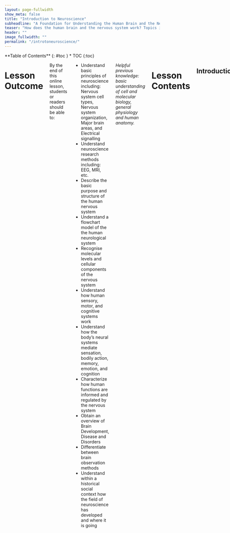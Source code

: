 ```yaml
---
layout: page-fullwidth
show_meta: false
title: "Introduction to Neuroscience"
subheadline: "A Foundation for Understanding the Human Brain and the Nervous System"
teaser: "How does the human brain and the nervous system work? Topics in this lesson include cellular components of the nervous system, neuroanatomy and brain organisation, functional systems of the brain, and an introduction to leading research and advancing frontiers in neuroscience."
header: ""
image_fullwidth: ""
permalink: "/introtoneuroscience/"
---
```

<div class="row">
<div class="medium-4 medium-push-8 columns" markdown="1">
<div class="panel radius" markdown="1">
**Table of Contents**
{: #toc }
*  TOC
{:toc}
</div>
</div><!-- /.medium-4.columns -->


<div class="medium-8 medium-pull-4 columns" markdown="1">


#  Lesson Outcome

By the end of this online lesson, students or readers should be able to:

* Understand basic principles of neuroscience including: Nervous system cell types, Nervous system organization, Major brain areas, and Electrical signalling
* Understand neuroscience research methods including: EEG, MRI, etc.
* Describe the basic purpose and structure of the human nervous system
* Understand a flowchart model of the the human neurological system
* Recognise molecular levels and cellular components of the nervous system
* Understand how human sensory, motor, and cognitive systems work
* Understand how the body’s neural systems mediate sensation, bodily action, memory, emotion, and cognition
* Characterize how human functions are informed and regulated by the nervous system
* Obtain an overview of Brain Development, Disease and Disorders
* Differentiate between brain observation methods
* Understand within a historical social context how the field of neuroscience has developed and where it is going

_Helpful previous knowledge: basic understanding of cell and molecular biology, general physiology and human anatomy._

#  Lesson Contents

##  Introduction
---
Welcome to Fundamentals of Neuroscience at NeuroTechEDU! This lesson provides a foundational introduction to the essential principles of [neuroscience](https://en.wikipedia.org/wiki/Neuroscience). Here you will obtain a basic understanding of the human brain and physiological workings of the nervous system.
What is the significance in establishing a foundational understanding of the human brain? We already know that advancements in the fields of technology, [neuroscience](https://en.wikipedia.org/wiki/Neuroscience), and brain research will transform the 21st century the way that quantum physics and genetic code breaking transformed the 20th century. It is through the study of [neuroscience](https://en.wikipedia.org/wiki/Neuroscience) that we will push the boundaries of how we function and thrive as humans. Advancement in the field of neuroscience will provide a deeper understanding of human thought and being, inform the modification of our human abilities and health, and lay transformative foundations for the engineering and design of our future.
We will begin the lesson with an introduction to the field of neuroscience and an overview of the human nervous system. We lead with a close examination of the nervous system beginning at a cellular level, expanding out to general brain anatomy and organisation including sections of the brain and connections. Following our study of brain organisation, we will explore functional systems and mechanics of the brain, including examples of disease and disorder. Finally, we will consider how the field of neuroscience has developed and where it is going, including a look at [neuroimaging methods](https://en.wikipedia.org/wiki/Neurotechnology#Imaging), [technological advancements](https://en.wikipedia.org/wiki/Neurotechnology), and multidisciplinary approaches to brain research and development.
This foundational information can be expanded on by more advanced [neuroscience](https://en.wikipedia.org/wiki/Neuroscience) and neurotechnology lessons found within NeuroTechEDU as well as from specific citations within the lesson.

---
##  What is Neuroscience?
---
[Neuroscience](https://en.wikipedia.org/wiki/Neuroscience) is a tremendously broad and multidisciplinary science devoted to the understanding of the brain and the nervous system, as well as the advancement of a centuries-old scientific quest to understand how the world around us works. Deciphering the codes of brain’s command system and its diverse functions is a complex challenge that inspires leading neuroscientists around the world.  
The brain is one of the most complex systems in the universe; understanding how it functions is among the most complex challenges within science today. We still have not uncovered the full extent of what the brain can do. This single organ controls every aspect of the human body, ranging from immunity and breathing, to emotions, memory, dreaming, and innovation. It is the brain’s ability to perform all these functions that makes us human. Brain researchers are motivated to understand how cellular circuits enable us to read and speak, how we bond with other humans, how we learn and retain information, how we experience pain, and how we stay motivated in school. Neuroscientists discover possible causes of devastating disorders of the brain and body, as well as ways to prevent or cure them.
Neuroscientists continue to investigate the nervous system at multiple levels, from the molecular synapses to networks of neurons, cognition, and behaviour. Over the years, the neuroscience field has made enormous progress, continually striving for a deeper understanding of how the brain’s 100 billion nerve cells are born, grow, and connect into functional circuits for life. Methods of inquiry and research are drawn from a number of disciplines, including molecular and cellular biology, physiology, biomedical, behavioural sciences and cognitive psychology, electrical engineering, computer science and artificial intelligence.

![](https://octodex.github.com/images/dojocat.jpg)
*Brain and Nervous System GIF*

<!-- Section kept in comments in case image link is fixed -->
<!-- <iframe src="//giphy.com/embed/SJZ1bwsSJJ0Xe" width="363.4892541087232" height="480" frameBorder="0" class="giphy-embed" allowFullScreen></iframe> -->

---
##  Nervous System Overview
---
The human nervous system is the control center for the body. The structures of the human nervous system include the brain, spinal cord, and nerves reaching to the remote sections of the body. If you think of the brain as a central supercomputer that controls the body, then the nervous system is a network of connections that far surpasses any network system we can imagine, designed to relay messages back and forth from the brain to different parts of the body. Messages are relayed via the spinal cord, which runs from the brain down through the back and contains threadlike nerves that branch out to every organ and body part. The nervous system interprets the things the body senses, sending signals of information to the muscles and glands, telling them what to do. When a message comes into the brain from anywhere in the body, the brain tells the body how to react. It facilitates moods and thoughts. The nervous system also runs functional systems that do not require conscious thought, like the respiratory, cardiovascular and digestive systems.
Functional systems of the human body depend on the extensive network of cells contained in our nervous system. The extensive cell network of the nervous system is comprised of specialized cells called neurons and glial cells. Neurons are the basic functional units of the nervous system, and glia act in support for the most part. Neurons generate electrical signals, which allow them to quickly transmit information over long distances. The unique structures of individual neurons supports their specific function, including how they are organized into circuits to process and generate specific information and response patterns.
Following is an infographic showing a common way to divide the nervous system:

![](https://octodex.github.com/images/dojocat.jpg)
*Nervous System Flow Chart*
<!-- Possibly use this: https://commons.wikimedia.org/wiki/File:Components_of_the_Nervous_System.png -->>

| *The nervous system is separated in two classes: the peripheral and central nervous systems.* |
| **Peripheral Nervous System (PNS)** | **Central Nervous System (CNS)** |
| ------ | ----------- |
| The PNS transmits information to and from the central nervous system.  | The CNS consists of the brain and the spinal cord. The brain interprets and stores information and sends orders to muscles, glands, and organs. Pathway connecting the brain and the peripheral nervous system. |
| The PNS consists of the nerves and ganglia outside of the brain and spinal cord. The main function of the PNS is to connect the CNS to the limbs and organs, essentially serving as a relay between the brain and spinal cord and the rest of the body.|
 |     || |
| Unlike the CNS, the PNS is not protected by the vertebral column and skull, or by the blood–brain barrier, which leaves it exposed to toxins and mechanical injuries.   | |    |
| The peripheral nervous system is divided into the somatic nervous system and the autonomic nervous system. The autonomic nervous system is an involuntary control of smooth muscle and glands.  |  | Cranial nerve ganglia originate in the CNS. |
| However, the remaining ten cranial nerve axons extend beyond the brain and are therefore considered part of the PNS.   | | The connection between CNS and organs allows the system to be in two different functional states: sympathetic and parasympathetic. |


| *The Peripheral Nervous System is divided into two sub-systems: the Somatic Nervous System and the Autonomic Nervous System.* |
| **Somatic Nervous System** | **Autonomic Nervous System** |
| ------ | ----------- |
| The Somatic Nervous System – primary function is to regulate the actions of the skeletal muscles. Often thought of as mediating voluntary activity.  | The Autonomic Nervous System regulates primarily involuntary activity such as heart rate, breathing, blood pressure, and digestion.  Although these activities are considered involuntary, they can be altered either through specific events or through changing our perceptions about a specific experience. |
|  Carries sensory information and controls movement of the skeletal muscles. |  Automatically regulates glands, internal organs, and blood vessels, pupil dilation, digestion, and blood pressure.  |


| *The Autonomic Nervous System is divided into two complementary systems. These two subsystems are at work constantly shifting your body to more prepared states and more relaxed states. The constant shifting of control between these two systems keeps your body ready for your current situation.* |
| **Sympathetic Nervous System** | **Parasympathetic Nervous Systems** |
| ------ | ----------- |
|  The Sympathetic Nervous System (SNS) prepares the body to react and expend energy in times of stress. Every time a potentially threatening experience occurs, your body reacts. The SNS controls what has been called the “Fight or Flight” phenomenon. Your Sympathetic Nervous System kicks in to prepare your body in this type of situation, quickening your heart rate and breathing to increase your oxygen, reducing digestion, dilating your pupils for better vision, and preparing the muscles of your body to either defend or escape.
   |  Maintains body functions under ordinary conditions; saves energy. In order to return everything to normal, the Parasympathetic Nervous System kicks in. This system is slow acting, unlike its counterpart, and may take several minutes or even longer to get your body back to where it was before a fright. |


|  * The Somatic Nervous System carries sensory information and controls movement of the skeletal muscles. It is divided into two sub-systems (Afferent and Efferent).* |
|  **Sensory System (Afferent)** | **Motor System (Efferent)** |
| ------ | ----------- |
| Carries messages from the senses to the CNS   | Carries messages from the CNS to the muscles and glands.  |

![](https://octodex.github.com/images/dojocat.jpg)
*Nervous System Anatomical Diagram*

![](https://octodex.github.com/images/dojocat.jpg)
*Brain and Spine*

<!-- Section kept in comments in case image link is fixed -->
<!-- <iframe src="//giphy.com/embed/x6yhBtxb0XE3u" width="454.54545454545456" height="480" frameBorder="0" class="giphy-embed" allowFullScreen></iframe><p><a href="https://giphy.com/gifs/brain-x6yhBtxb0XE3u">via GIPHY</a></p> -->

![](https://octodex.github.com/images/dojocat.jpg)
*Sections of the Brain*

<!-- Section kept in comments in case image link is fixed -->
<!-- <iframe src="//giphy.com/embed/LBwX33WHZ4SR2" width="480" height="475.688622754491" frameBorder="0" class="giphy-embed" allowFullScreen></iframe><p><a href="https://giphy.com/gifs/brain-LBwX33WHZ4SR2">via GIPHY</a></p> -->

---
##  Cellular Components of the Nervous System
---
###  Neurons and Synapses
Recently it has become possible to understand, in much detail, the complex processes that occur within a single neuron.  This section introduces the study of individual specialised nerve cells, or neurons, and their synapse action within the nervous system. We introduce the cellular structure of neurons, the propagation of nerve impulses, and the transfer of information between nerve cells.

---
#### Neurons
At the cellular level, driving the basic functioning of the nervous system, we have neurons, or brain cells.  Neurons are cells specialized for communication.  Neurons are able to communicate with neurons and other cell types through specialized junctions called synapses, at which electrical or electrochemical signals can be transmitted from one cell to another. Current estimates suggest the brain has approximately 86 billion specialised neurons, assigned to unique functions; the presence of these specialised cells defines the nervous system. One example of specialised brain cell functions is where sensory neurons take information from the eyes, ears, nose, tongue, and skin to the brain, or when motor neurons carry information away from the brain to the rest of the body. All neurons relay information to each other through a complex electrochemical process, making connections that affect the way we think, learn, move, and behave.

---
#### Anatomy of Neurons in a Synapse
[Neurons](https://en.wikipedia.org/wiki/Neurons) are anatomically structured for receiving, processing, and transmitting information to other cells in the body through rapid electrical impulses. These impulses change from neuron to neuron. The major structural components of [neurons](https://en.wikipedia.org/wiki/Neurons) involved in these processes include [cell bodies (soma)](https://en.wikipedia.org/wiki/Soma_(biology)), [axons](https://en.wikipedia.org/wiki/Axon), and [dendrites](https://en.wikipedia.org/wiki/Dendrite). At a high level, [neural information transmission](https://en.wikipedia.org/wiki/Biological_neural_network) might flow like this: [neurotransmitters](https://en.wikipedia.org/wiki/Neurotransmitter) leave an [axon](https://en.wikipedia.org/wiki/Axon) to be received by a [dendrite's](https://en.wikipedia.org/wiki/Dendrite) receptor sites, passing through a [synapse](https://en.wikipedia.org/wiki/Synapse) to get there. So we see that a [neuron synapse](https://en.wikipedia.org/wiki/Synapse) takes place over a miniscule membrane-to-membrane junction point between two neurons, between the axons and the dendrites, and impulses are diffused by neurotransmitters when they pass over this junction. Most neurons send signals via their axons, although some types are capable of [dendrite-to-dendrite communication](https://en.wikipedia.org/wiki/Nervous_system#Neurons_and_synapses).

This junction point contains molecular structures, or machines, that control energy by allowing electrical or chemical signals to be rapidly transmitted. In a typical chemical synapse between two neurons, the nerve impulse arrives from a presynaptic neuron and travels with its neurotransmitters to be bound to a postsynaptic neuron. Specialised structures distinguish presynaptic neurons from postsynaptic neurons, including mitochondria and microtubules, assisting the transportation of neurotransmitters.  

A nerve impulse can also be transmitted from a sensory receptor cell to a neuron, from a neuron to a set of muscles or an endocrine gland.

![](https://octodex.github.com/images/dojocat.jpg)
*Structure of a Typical Chemical Synapse*

![](https://octodex.github.com/images/dojocat.jpg)
*Impulse: Basic Neural Processes*

<!-- Section kept in comments in case image link is fixed -->
<!-- <iframe src="//giphy.com/embed/AH12EeIwMvcjK" width="480" height="231.77814029363785" frameBorder="0" class="giphy-embed" allowFullScreen></iframe><p><a href="https://giphy.com/gifs/impulse-AH12EeIwMvcjK">via GIPHY</a></p> -->

![](https://octodex.github.com/images/dojocat.jpg)
*Line Drawing of Brain and Brain Signals*

<!-- Section kept in comments in case image link is fixed -->
<!-- [id]: https://octodex.github.com/images/dojocat.jpg  "Line drawing of brain and brain signals" EMBED <iframe src="//giphy.com/embed/TYZiyRMeVlBjG" width="480" height="458.66666666666663" frameBorder="0" class="giphy-embed" allowFullScreen></iframe><p><a href="https://giphy.com/gifs/brain-TYZiyRMeVlBjG">via GIPHY</a></p> -->

<div style="width:100%;height:0;padding-bottom:56%;position:relative;"><iframe src="https://giphy.com/embed/4MxMvzhTEuqty" width="100%" height="100%" style="position:absolute" frameBorder="0" class="giphy-embed" allowFullScreen></iframe></div>
*Neuron Firing [https://giphy.com/gifs/interactions-neuron-4MxMvzhTEuqty](via GIPHY)*

![](https://octodex.github.com/images/dojocat.jpg)
*Neuron Synapse Infographic*

<!-- Section kept in comments in case image link is fixed -->
<!-- <iframe src="//giphy.com/embed/lbDWSy70KJVRe" width="480" height="240" frameBorder="0" class="giphy-embed" allowFullScreen></iframe><p><a href="https://giphy.com/gifs/lbDWSy70KJVRe">via GIPHY</a></p> -->

---
###  Neurochemistry
The chemical reactions within our brains makes electricity! This section explores the electrochemical properties of neurons inside a synapse, as well as related systems affected by neural chemicals. Here are some basic conventions for understanding electrochemistry of the central nervous system:

---
####  Neurotransmitters
Neurotransmitters are the biochemical messengers, or couriers, of information between cells, released from neurons at the presynaptic nerve terminal to cross through synapses where they may be accepted by a receptor site on the other side. A single neuron will produce several different neurotransmitters. A cascade of specific chemical reactions occurs after a synapse; these specific chemical reactions depend on the presence, absence, or combination of specific receptor types. These reactions affect the neuron with either excitation potential (depolarization) or inhibition potential (hyperpolarization). Excitation makes it more likely that an action potential will fire; inhibition makes it less likely that an action potential will fire. Neurotransmitters and their receptors influence behaviour, learning, emotions, and sleep.

Following is a condensed list of [neurotransmitters](https://en.wikipedia.org/wiki/Neurotransmitter) involved in the many functions of our bodies:

|  **Neurotransmitter** | **Role** |
| ------ | ----------- |
| Acetylcholine | Acetylcholine is a very widely distributed excitatory neurotransmitter that triggers voluntary muscle contraction and stimulates the excretion of certain hormones. It is involved in wakefulness, attentiveness, learning, memory, sleep, anger, aggression, sexuality, and thirst. |
| Dopamine  | Dopamine correlates with movement, attention, and learning. Dopamine is  involved in controlling movement and posture. It also modulates mood and plays a central role in positive reinforcement and dependency. |
| Norepinephrine | Norepinephrine is associated with alertness. neurotransmitter that is important for attentiveness, emotions, sleeping, dreaming, and learning. Norepinephrine is also associated with the "fight or flight" response. |
| Serotonin  | Serotonin plays a role in mood, sleep, appetite, and impulsive and aggressive behaviour. |
| GABA (Gamma-Amino Butyric Acid) | GABA is the major inhibitory neurotransmitter in the CNS, contributing to motor control, anxiety regulation, vision, and many other cortical functions. |
| Endorphins | Involved in pain relief and feelings of pleasure and contentedness. |

---
####  Neuroreceptors
[Neuroreceptors](https://en.wikipedia.org/wiki/Neurotransmitter_receptor) are structures on the surface or inside of cells that recognize and bind to specific neurotransmitters, hormones, or [psychotropic drugs](https://en.wikipedia.org/wiki/Psychoactive_drug). The bind created by [neuroreceptors](https://en.wikipedia.org/wiki/Neurotransmitter_receptor) acts with either excitatory or inhibitory [action potential](https://en.wikipedia.org/wiki/Action_potential). Once bound, the receptor often changes shape, causing a chemical cascade of cellular action. These cellular actions can alter which genes are turned on or off and can make the cell more or less likely to release its own [neurotransmitters](https://en.wikipedia.org/wiki/Neurotransmitter). Each type of neurotransmitter might have multiple receptors, each with a different role to play. A distinct role of each [neurotransmitter](https://en.wikipedia.org/wiki/Neurotransmitter) is determined by exactly which neurotransmitter is present and where it is connecting.

(note: neuroreceptors are also known as [neurotransmitter](https://en.wikipedia.org/wiki/Neurotransmitter_receptor) receptors, neuron receptor sites, receptor sites, or receptors.)

---
###  Neural Circuits and Neural Networks
A nervous system emerges from the assemblage of neurons that are connected to each other.  Because a cell that receives a synaptic signal from a neuron may be excited, inhibited, or otherwise modulated, the connections between neurons can form [neural circuits and networks](https://en.wikipedia.org/wiki/Biological_neural_network) that generate an organism's perception of the world and determine its behavior. In the human nervous system, hundreds of different types of neurons exist, with a wide variety of functions (sensory, motor skills, gland function, etc).

---
##  Neuroanatomy and Brain Organisation
---
###  Introduction to Neuroanatomy and Brain Organisation
Recently it has become possible to understand, in much detail, the complex processes that occur within different areas and sections of our brain. This section introduces the anatomical makeup of our brain and its connected systems.  In the following section we will learn how the brain is organised, and the functional purposes of different brain regions. We look at the surface anatomy of the human brain, its internal structure, and the overall organization of sensory and motor systems in the brainstem and spinal cord. Though a complete lesson of neuroanatomy is worthy of a thick textbook full of elaborate illustrations, common terminology used in neuroscientific research is highlighted below.

![](https://octodex.github.com/images/dojocat.jpg)
*Anatomy and Functional Areas of the Brain. Image Credit: Nucleus Medical Art, Inc.*

---
###  Introduction to Brain Individuality
It is important to note that no two human brains are exactly alike. Just as we recognise that individual fingerprints are specifically and uniquely formed, we must also recognise that brains are the same way; this adds to the continued complexity of studying the human brain. As an example in uniqueness, no two cortices of the brain are folded or pleated exactly the same way to the same measurements. With continued scientific research and better understanding, scientists who study the brain are moving away from a historical “one size fits all” brain model. Someday this new approach to brain research, along with other leading concepts such as precision research and neuroplasticity potential, may lead to a different understanding of the brain and future bespoke brain treatments.

---
###  What is the Brain?
One of the most fascinating and wondrous things in the universe exists within each of us: our brain. Considering everything our brain does, it is incredibly compact, weighing just 3 pounds packed with 100 billion neurons that give us the ability to sense, see, hear, smell, move, think, laugh, cry, speak, read, and remember. Our brain is uniquely structured with many sections and folds that provide it with enough surface area necessary to process and store all of the body's important information.

<div style="width:100%;height:0;padding-bottom:100%;position:relative;"><iframe src="https://giphy.com/embed/ZqAHKwHhVWOk0" width="100%" height="100%" style="position:absolute" frameBorder="0" class="giphy-embed" allowFullScreen></iframe></div>
*Rotating Skull and Brain [via Giphy](https://giphy.com/gifs/brain-ZqAHKwHhVWOk0)*

---
###  The Basics
Neuroscientists use common neuroanatomical terms to denote location, organization, and function. Here we introduce the basics.
Perched on top of the spinal column, the brain is the epicenter of the human nervous system. It is the largest part of the [central nervous system (CNS)](https://en.wikipedia.org/wiki/Central_nervous_system) and made up of three general areas: the [brainstem](https://en.wikipedia.org/wiki/Central_nervous_system#Brainstem), the [cerebellum](https://en.wikipedia.org/wiki/Cerebellum), and the [cerebral cortex](https://en.wikipedia.org/wiki/Cerebral_cortex). The brainstem is involved with autonomic control of processes like breathing and heart rate as well as conduction of information to and from the [peripheral nervous system](https://en.wikipedia.org/wiki/Peripheral_nervous_system), the [nerves](https://en.wikipedia.org/wiki/Nerve) and [ganglia](https://en.wikipedia.org/wiki/Ganglion) found outside the brain and [spinal cord](https://en.wikipedia.org/wiki/Spinal_cord). The [cerebellum](https://en.wikipedia.org/wiki/Cerebellum), adjacent to the [brainstem](https://en.wikipedia.org/wiki/Central_nervous_system#Brainstem), is responsible for balance and coordination of movement. Resting above these structures, the [cerebral cortex](https://en.wikipedia.org/wiki/Cerebral_cortex) quickly perceives, analyzes, and responds to information from the world around us. It handles [sensory perception](https://en.wikipedia.org/wiki/Perception) and processing as well as higher-level [cognitive functions](https://en.wikipedia.org/wiki/Cognitive_neuroscience) like perception, [memory](https://en.wikipedia.org/wiki/Memory), and [decision-making](https://en.wikipedia.org/wiki/Decision-making#Neuroscience). These three areas work together seamlessly in healthy individuals, allowing the brain to coordinate necessary functions and behaviors from breathing to spatial navigation.

The [cerebral cortex](https://en.wikipedia.org/wiki/Cerebral_cortex) is divided into two hemispheres connected by the [corpus callosum](https://en.wikipedia.org/wiki/Corpus_callosum), a bridge of wide, flat neural fibers that act as communication relays between the two sides. While several popular books suggest this lateralization is important to function, most cognitive processes are represented by activation in both hemispheres. The exception is language - both [Broca’s Area](https://en.wikipedia.org/wiki/Broca%27s_area), an area important to language syntax, and [Wernicke’s Area](https://en.wikipedia.org/wiki/Wernicke%27s_area), a region critical to language content, reside on the left side of the brain. Otherwise, the two hemispheres are nearly symmetrical and each one is further subdivided into four major lobes: the [occipital](https://en.wikipedia.org/wiki/Occipital_lobe), the [temporal](https://en.wikipedia.org/wiki/Temporal_lobe), the [parietal](https://en.wikipedia.org/wiki/Parietal_lobe), and the [frontal](https://en.wikipedia.org/wiki/Frontal_lobe).

---
###  Brain Lobes
Four lobes are used to denote specific anatomical locations within the brain: [Frontal Lobe](https://en.wikipedia.org/wiki/Frontal_lobe), [Occipital Lobe](https://en.wikipedia.org/wiki/Occipital_lobe), [Parietal Lobe](https://en.wikipedia.org/wiki/Parietal_lobe), and [Temporal Lobe](https://en.wikipedia.org/wiki/Temporal_lobe). These lobes, or anatomical locations of the brain, are referred to when examining different brain functions.

| *There are 4 Lobes of the Brain* |
|  **Brain Lobe** | **Location and Role** |
| ------ | ----------- |
| Frontal | The large frontal lobe extends from behind the forehead back to the parietal lobe. It is the control center for executive functions including reasoning, decision-making, expressive language, higher level cognitive processes, orientation (person, place, time, and situation integration of sensory information), and the planning and execution of movement, or motor behavior. The Frontal Lobe can be referred to as the Motor Cortex. |
| Parietal  | Above the temporal lobe and adjacent to the occipital lobe, the parietal lobe houses the somatosensory cortex and plays an important role in touch and spatial navigation, including the processing of touch, pressure, temperature, and pain. The Parietal Lobe can be referred to as the Somatosensory Cortex. |
| Occipital | The occipital lobe, located at the back of the brain, is the control center for the primary visual cortex, the brain region responsible for processing and interpreting visual information. The Occipital Lobe can be referred to as the Visual Cortex. |
| Temporal | Reaching from the temple back towards the occipital lobe, the temporal lobe is a major processing center for receptive language, memory and emotion. The Temporal Lobe can be referred to as the Auditory Cortex. |


![](https://octodex.github.com/images/dojocat.jpg)
*Brain Lobes*

<!-- Section kept in comments in case image link is fixed -->
<!-- <iframe src="//giphy.com/embed/SoOK1TID5nDWw" width="480" height="288.7804878048781" frameBorder="0" class="giphy-embed" allowFullScreen></iframe><p><a href="https://giphy.com/gifs/brain-SoOK1TID5nDWw">via GIPHY</a></p> -->

---
###  Folds and Grooves
The cortex is an extended piece of neural tissue, gathered and pleated to fit inside the skull cavity. Each pleat has a bump and a fold groove, the [gyrus](https://en.wikipedia.org/wiki/Gyrus) and the [sulcus](https://en.wikipedia.org/wiki/Sulcus_(neuroanatomy)).

As we have mentioned previously, no two brain cortexes are folded in the same exact way. Yet several of these folds are large and pronounced enough to merit specific names. They are used to specify location—but also may be referred to in discussions of function.

For example, the [lateral sulcus](https://en.wikipedia.org/wiki/Lateral_sulcus) is the inner fold that separates the temporal lobe from the frontal lobe. Adjacent to the lateral sulcus is the [temporal gyrus](https://en.wikipedia.org/wiki/Temporal_lobe). Both this groove and fold house the primary auditory cortex, where the brain processes sound information. [Wernicke’s Area](https://en.wikipedia.org/wiki/Wernicke%27s_area), the brain region critical to processing language, also resides on the temporal gyrus.

---
###  3 Sections of the Brain: Forebrain, Midbrain, Hindbrain
The brain is made up of three main sections: the forebrain, the midbrain, and the hindbrain. Different studies may refer to specific activations in the superior frontal, middle frontal, and inferior frontal gyri in the frontal lobes.

In studies of motor function, mentions of primary motor cortex may also refer to a location between the precentral gyrus and the central sulcus at the top of the brain. Contrary to popular lay-press usage, the terms lobe and gyrus are not interchangeable. References to gyri and sulci can help give a more specific location on a particular lobe of the cortex.

For further reading, see lessons on [The Human Brain](https://en.wikipedia.org/wiki/Human_brain), [Regions of the Human Brain](https://en.wikipedia.org/wiki/List_of_regions_in_the_human_brain), [Outline of the Human Brain](https://en.wikipedia.org/wiki/Outline_of_the_human_brain), and [Functional Specialization of the Brain](https://en.wikipedia.org/wiki/Functional_specialization_(brain)).

---
#### Forebrain
The [forebrain](https://en.wikipedia.org/wiki/Forebrain) is the largest and most complex part of the brain. It consists of the [cerebrum](https://en.wikipedia.org/wiki/Cerebrum) and a few other structures beneath it. The forebrain is the forward-most portion of the brain, controlling body temperature, reproductive functions, eating, sleeping, and any display of emotions.

The [cerebrum](https://en.wikipedia.org/wiki/Cerebrum) is the folded and grooved area of the brain typically shown in illustrations of the brain. The cerebrum contains information that influences intelligence, personality, emotion, feelings, memory,  speech, and movement. Four lobes of the cerebrum are assigned to the processing of these specific types of information: the frontal, parietal, temporal, and occipital.

The [cerebrum](https://en.wikipedia.org/wiki/Cerebrum) also can be divided into two [right and left hemisphere halves](https://en.wikipedia.org/wiki/Cerebral_hemisphere#Hemisphere_lateralization), which are connected in the middle by a band of nerve fibers called the [corpus callosum](https://en.wikipedia.org/wiki/Corpus_callosum). The [corpus callosum](https://en.wikipedia.org/wiki/Corpus_callosum) enables the two hemispheres to communicate.

The outer layer of the cerebrum is called the [cortex](https://en.wikipedia.org/wiki/Cortex); this outer layer is also known as [grey matter](https://en.wikipedia.org/wiki/Grey_matter) of the brain. Information collected by the five senses comes into the brain from the spinal cord to the cortex, to be directed to other parts of the nervous system for further processing.

Located in the inner part of the forebrain are the [thalamus](https://en.wikipedia.org/wiki/Thalamus), [hypothalamus](https://en.wikipedia.org/wiki/Hypothalamus), and the [pituitary gland](https://en.wikipedia.org/wiki/Pituitary_gland). The thalamus carries messages from the sensory organs like the eyes, ears, nose, and fingers to the cortex. The hypothalamus controls activities of the autonomic nervous system, regulating neurohormones and influencing pituitary hormones, and controlling body temperature, tiredness, sleep, circadian rhythms, hunger, thirst, and behaviours related to parenting attachment. The pituitary gland secretes hormones that control thyroid glands and metabolism, blood pressure, some functions of sex organs, as well as some aspects of pregnancy and growth, childbirth, nursing, water/salt concentration at the kidneys, temperature regulation and pain relief.

---
#### Midbrain
The [midbrain](https://en.wikipedia.org/wiki/Midbrain) is considered part of the brainstem, located underneath the middle of the forebrain, and acting as a master coordinator for messages between the brain and the spinal cord. The midbrain is our [Dopamine](https://en.wikipedia.org/wiki/Dopamine) production center.  Primarily, the midbrain relays information related to vision, hearing, and motor control, as well as sleep/wake cycles, alertness, arousal, excitation, motivation, habituation and regulation of body temperature. The human midbrain shares general architecture with the most ancient of vertebrates.

---
#### Hindbrain
The [hindbrain](https://en.wikipedia.org/wiki/Hindbrain) sits underneath the back end of the cerebrum, including the [cerebellum](https://en.wikipedia.org/wiki/Cerebellum), [pons](https://en.wikipedia.org/wiki/Pons), and [medulla](https://en.wikipedia.org/wiki/Medulla). The cerebellum is sometimes called the ["little brain"](https://en.wikipedia.org/wiki/Cerebellum) because it looks like a small version of the cerebrum; it is responsible for balance, movement, and coordination. The pons and the medulla, make up the [brainstem](https://en.wikipedia.org/wiki/Brainstem), along with the midbrain. Together, the pons, medulla, and midbrain coordinate all of the brain's messages, and control many of the body's automatic functions such as  heart beats, breathing, blinking, digestion, and blood pressure.

---
###  Brodmann Areas and Talairach Coordinates
(currently editing)

---
###  Grey and White Matter
The brain is made up of both grey and white matter. Grey matter consists of the cell bodies and dendrites of the neurons, as well as supporting cells called astroglia and oligodendrocytes. White matter, however, is made up of mostly of axons sheathed in myelin, an insulating-type material that helps cells propagate signals more quickly. It’s the myelin that gives the white matter its lighter color.
For many years, neuroscientists believed white matter was simply a support resource for gray matter. However, recent studies show that white matter architecture is important in supporting cognitive processes like learning and memory.

---
###  Connections Between the Sections
When studying the brain, it is important to emphasises the importance of collaborative connections and networks.

The size and structure of our neocortex, or frontal lobes, represents the most recent biological evolution of the human brain. The neocortex works to help us make sense of the world around us by closely collaborating with the subcortical brain areas near the brainstem. Subcortical brain structures share information in both a bottom-up and top-down fashion with the neocortex.

Typically the brain and spinal cord act together; however, there are some actions, such as those associated with pain reflexes, where the spinal cord acts before the information enters the brain for processing.

Modern neuroimaging research is no longer focused on functional segregation, or the localization of function to a single area of the brain. Today, researchers are using new techniques to follow tracts of neurons that connect networks of brain areas to better understand how they work together to determine human behavior.

<div style="width:100%;height:0;padding-bottom:60%;position:relative;"><iframe src="https://giphy.com/embed/xT0BKr4MvHdohFTe6s" width="100%" height="100%" style="position:absolute" frameBorder="0" class="giphy-embed" allowFullScreen></iframe></div>
*Connecting Neurons [via Giphy](https://giphy.com/gifs/uofcalifornia-brain-neuroscience-neurons-xT0BKr4MvHdohFTe6s)*

---
##  Functional Systems of the Brain
---
Through our senses, our brains are provided with information about light, sound, temperature, body part orientation and position, pressure of the atmosphere around us, the chemicals in our bloodstream, and more. Our senses collect and transfer information to our brains where it is used to determine what actions we should take. Our brains process this raw data in order to extract information about our environmental situations. Next our brains combine the processed information with information about our current needs and past memories. On the basis of results, our brains generate motor response patterns. These signal-processing tasks require intricate interplay between a variety of functional systems.

The function of our centralised brain is to coherently control our actions; our brains allow groups of muscles to be collaboratively activated in complex patterns, and stimuli influencing one part of the body to evoke responses in other parts, while at the same time preventing different parts of the body from acting at cross-purposes to each other.

---
###  Sensory Systems and Perception
This section introduces the neural foundations of sensory perception, where our sense of self relates to stimuli in the world around us. Our senses are useful in our daily lives because of the processing that happens in our brains. Sensory stimuli enters our neurological systems as physical energy absorbed from the world around us; this energy is then converted into neural signals to be processed in the brain, eventually revealing sensory experiences in our lives.

At a very basic level, sensory systems are made up of receptors, neural pathways, and parts of the brain involved in sensory perception. Each sensory system begins with specialized receptor cells. Commonly recognized sensory systems include the following five: vision, hearing, taste, smell, and touch.

#### Sight and Vision
Every sight we experience is the result of light entering the eye and forming an upside-down image on the retina layer of our eye. Our retina contains photoreceptors, light detecting cells that transform the light into nerve signals for the brain. The cortex of the brain receives the nerve signals, flips the images rightside up, and tells us what we are seeing so as to make sense of each vision experience, allowing us to react to what we see.

#### Hearing
Every sound we hear is the result of sound waves entering our ears and causing our eardrums to vibrate. These vibrations transfer along the middle ear and are converted into nerve signals which are received and processed by the cortex. The cortex helps us make sense of each sound experience, allowing us to react to what we hear.

#### Taste and Smell
Every taste we experience is the result of small groups of sensory cells on our tongue, our taste buds, reacting to chemicals in foods and sending messages to the areas in the cortex responsible for receiving and processing taste.  Every smell we experience is the result of olfactory cells in our nostrils reacting to chemicals we breathe in, sending messages to the areas in the cortex responsible for receiving and processing smell. Our cortex processes and narrates taste and smell experience for us, allowing us to react to what we taste and smell.

#### Pain and Touch
Every time we experience pain or touch, it is the result of  more than 4 million sensory receptors on the skin absorbing information related to temperature, texture, pressure, and pain. Simply put, our sensory receptors send this information to our cortex for processing, allowing us to react to what we sense through our skin.

More in-depth information on the topic of senses and reaction can be found by reading advanced lessons on [Sensory-Motor Coupling](https://en.wikipedia.org/wiki/Sensory-motor_coupling), etc.

---
###  Motor Systems
This section introduces the neural foundations of our motor systems, examining at a very basic level the organisation and function of the brain as well as the spinal mechanisms that govern voluntary bodily movement. Motor systems are areas of the brain that are involved in initiating body movement. Except for the muscles that control the eye, which are driven by nuclei in the midbrain, all the voluntary muscles in the body are directly innervated by motor neurons in the spinal cord and hindbrain.

---
#### Body Movement and Motor Control
Movement and motor control is the process by which we use our brain to stimulate and coordinate the muscles and limbs involved in the performance of a motor skill.  Our neurological Motor System is necessary for interaction with the world, supporting basic balance and stability as well as physical action and reaction through body movement. At a very basic level, we absorb sensory information to determine the appropriate muscle and joint activation to move or act. Body movement requires not only muscles, mechanics, and physical coordination, but also neurological information processing and cognition. The Central Nervous System and the Musculoskeletal System interact cooperatively to control and support body movement.   

More in-depth information on the topic of motor systems involved in body movement can be found by reading advanced lessons on [The Motor System](https://en.wikipedia.org/wiki/Motor_system), [Motor Coordination](https://en.wikipedia.org/wiki/Motor_coordination), [Motor Control](https://en.wikipedia.org/wiki/Motor_control), [Motor Cortex](https://en.wikipedia.org/wiki/Motor_cortex), and [Spinal Mechanisms of Motor Control](https://en.wikipedia.org/wiki/Motor_control).

---
###  Arousal and Sleep Cycles
As humans we alternate between sleeping and waking cycles, arousal and alertness. These cycles are modulated by a network of brain areas and a central biological clock, and can be distinguished by specific brain activity patterns. Activity patterns of our neurons inside this biological clock rise and fall rhythmically, usually on a 24 hour cycle.

---
###  Homeostasis
Our ability to regulate our internal environment of our body is known as homeostasis. Maintaining homeostasis is a crucial function of the brain; the part of the brain that plays the greatest role in homeostasis is the hypothalamus. The basic principle that underlies homeostasis is maintaining balance within our body systems in order to survive. Our survival requires maintaining a variety of parameters of bodily state within a limited range of variation: these include temperature, water content, salt concentration in the bloodstream, blood glucose levels, blood oxygen level, etc.  

The hypothalamus receives input from sensors located in the lining of blood vessels, conveying information about temperature, sodium level, glucose level, blood oxygen level, and other parameters. These hypothalamic nuclei send output signals to motor areas that can generate actions to rectify deficiencies. Some of the outputs also go to the pituitary gland, which secretes hormones into the bloodstream, where they circulate throughout the body and induce changes in cellular activity.

---
###  Cognition Systems and Brain Development
Learning is a complex function of the brain. Almost all animals are capable of modifying their behavior as a result of experience. Because behavior is driven by brain activity, changes in behavior must somehow correspond to changes inside the brain.

---
#### Intelligence, Learning and Memory

While learning, messages travel repeatedly between our neurons, establishing connections and neural pathways in our brains. Our neuron are finite; all the neurons we will ever have are established at birth. Young brains are highly adaptable and resilient, containing the potential for a lifetime of neural pathways to be forged throughout development. As the brain ages it is more difficult to master new tasks or change established behavior patterns because the brain must work harder to forge new neural pathways. Many scientists believe in the importance of challenging our brains throughout life to learn new things in order to continue forging new neural pathways.

Memory is another complex function of the brain. Everything we learn, experience, or sense is first processed in the cortex. If this information is important enough to transfer into long-term memory storage, it is sent to other regions of the brain such as the amygdala or hippocampus for information retrieval at a later date. As our experiences travel through the brain as messages, neural pathways are created. These neural pathways serve as the foundation of our memory.

Neuroscientists currently distinguish [several types of learning and memory](https://en.wikipedia.org/wiki/Brain#Learning_and_memory) that are implemented by the brain in specific and distinct ways: working memory, episodic memory, semantic memory, instrumental memory, and motor learning.

More in-depth information on the topic of cognitive systems, cognitive neuroscience, and brain development can be found by reading advanced lessons on [Cognition](https://en.wikipedia.org/wiki/Cognition), [Cognitive Neuroscience](https://en.wikipedia.org/wiki/Cognitive_neuroscience), [Cognitive Science](https://en.wikipedia.org/wiki/Cognitive_science), [Cognitive Biology](https://en.wikipedia.org/wiki/Cognitive_biology), [Cognitive Development](https://en.wikipedia.org/wiki/Cognition#Piaget.27s_theory_of_cognitive_development), [Neural Development](https://en.wikipedia.org/wiki/Neural_development),  [Brain Development](https://en.wikipedia.org/wiki/Neural_development#Overview_of_brain_development), [The Brain Prize 2014](http://www.thebrainprize.org/files/4/abbreviated_uk_press_release.pdf), [Cognitive Flexibility](https://en.wikipedia.org/wiki/Cognitive_flexibility), and [Artificial Intelligence](https://en.wikipedia.org/wiki/Artificial_intelligence).

![](https://octodex.github.com/images/dojocat.jpg)
*Areas of the Brain*

<!-- Section kept in comments in case image link is fixed -->
<!-- <iframe src="//giphy.com/embed/ineDCJPYRLsoE" width="480" height="357.0731707317073" frameBorder="0" class="giphy-embed" allowFullScreen></iframe><p><a href="https://giphy.com/gifs/brain-ineDCJPYRLsoE">via GIPHY</a></p> -->

---
###  Brain Disease and Disorders
In this section we mention the most common brain disorders and explain at physiological level what is happening to the brain.

---
#### Things That Can Go Wrong With the Brain
Sometimes things can go wrong inside the brain. Because the brain is the body’s control center, when something goes wrong with it, it's often serious and can affect many different parts of the body.  In the 21st century, neuroscientists hope not only to uncover the secrets behind our most devastating neurological diseases, but how the brain makes us who we are. Neuroscientists work to understand how the brain affects mental life and behavior, in both health and disease states.  More than 1,000 disorders of the brain and nervous system result in more hospitalizations and lost productivity than any other disease group, including heart disease and cancer. Neurological diseases make up 11 percent of the world’s disease burden. Inherited diseases, brain disorders associated with mental illness, and head injuries all can affect the way the brain works as well as present challenges to the rest of the body for daily activities. Problems that can affect the brain include brain disease, developmental disorders, degenerative disorders, psychiatric disorders, and behavioural disorders. Following are a few examples:

_Brain Tumors_
A brain tumor is an abnormal tissue growth in the brain. A tumor in the brain may grow slowly and produce few symptoms until it becomes large, or it can grow and spread rapidly, causing severe and quickly worsening symptoms.

_Concussion and Head Injuries_
A concussion is the temporary loss of normal brain function as a result of an internal head injury. An internal head injury could have serious implications. Internal injuries may involve the skull, the blood vessels within the skull, or the brain. Repeated concussions can result in permanent brain injury.

_Cerebral Palsy_
Cerebral palsy is the result of a developmental defect or damage to the brain before or during a baby's birth, or during the first few years of a child's life, affecting the motor areas of the brain. A person with cerebral palsy may have average intelligence or can have severe developmental delays or intellectual disability. Cerebral palsy can affect body movement in many different ways, from minor muscle weakness of the arms and legs to more severe motor impairment affecting walking and talking.

_Epilepsy_
This condition includes a wide variety of seizure disorders. Seizures involve either specific or more generalized areas of the brain, exhibiting minor to major symptoms with the most extreme cases being uncontrolled movements of the entire body and loss of consciousness. The specific cause is unknown in many cases, although epilepsy can be related to brain injury, tumors, or infections. The tendency to develop epilepsy may be genetic.

_Meningitis and Encephalitis_
Meningitis is an inflammation of the coverings of the brain and spinal cord, and encephalitis is an inflammation of the brain tissue.  Both cases of inflammation involve infections of the brain and spinal cord, caused by bacterial or viral infections. Both conditions may cause permanent injury to the brain.

_Mental illness_
Mental illnesses are psychological and behavioral in nature and involve a wide range of problems in thought and function. Certain mental illnesses are now known to be linked to structural abnormalities or chemical dysfunction of the brain. Some are inherited. But often the cause is unknown. Injuries to the brain and chronic drug or alcohol abuse also can trigger some mental illnesses. Signs of chronic mental illnesses such as bipolar disorder or schizophrenia may first show up in childhood. Mental illnesses that can be seen in younger people include depression, eating disorders such as bulimia or anorexia nervosa, obsessive-compulsive disorder (OCD), and phobias.

_Neurotransmitter Imbalances_

Neurotransmitter imbalances can involve a wide range of problems in thought and function. Following are a few examples of neurotransmitter transmission involved in brain disease and disorder:

- Alzheimer’s Disease (Acetylcholine)
- Parkinson’s Disease tremors and muscular rigidity (Dopamine)
- Schizophrenia (Dopamine)
- Epilepsy (GABA)
- Anxiety Disorders (GABA, Serotonin)
- Huntington’s Disease and trembling (GABA)
- Alzheimer’s Disease and memory malfunctions (Glutamate)
- Manic Depression and mood disorders (Norepinephrine)
- Obsessive Compulsive Disorder (Serotonin)
- Depression (Dopamine, Serotonin)

---
##  Frontiers in Neuroscience
---
Neuroscience will transform the 21st century the way that quantum physics did for the 20th century. Even breaking the genetic code was just the beginning in the launch of higher understanding about the human body, and specifically the brain. Understanding the miraculous workings of the brain and the nervous system is the vast mission of the relatively young field of neuroscience. In recent years, research techniques and theoretical advances in neuroscience have expanded tremendously, aided by molecular and cellular studies of individual neurons, neural networks, and imaging of sensory and motor tasks in the brain.  

Better knowledge about brain function is still needed to treat neurological and psychiatric disorders, lessening their impact on individuals, families, and society. With better neuroscience knowledge, we will better understand who we are: our thoughts, emotion, creativity and morality.  We will design who we will be, modifying our abilities, knowledge and ways of being.

---
###  Historical Developments in Neuroscience
(currently editing)

{% include youtube_embed.html id="dAIQeTeMJ-I" %}
*BCI Lab’s “Glass Brain” - a 3D Brain Visualisation [via Neuroscape](https://neuroscape.ucsf.edu/technology/#glass-brain)*

---
###  Neuroimaging: Methods and Techniques
(currently editing)

---
###  Human Genome and Other Technological Advancements
(currently editing)

---
###  Multidisciplinary Approaches to Neuroscience
(currently editing)

---
##  References
---
Lesson will review and expand upon topics covered within the following resources:

[“Neuroanatomy”.](https://www.coursera.org/learn/medical-neuroscience#) *Duke University, Coursera*.
[“Medical Neuroscience”.](https://www.coursera.org/learn/medical-neuroscience) *Duke University, Coursera*.
[“Intro to Neuroscience”.](https://ocw.mit.edu/courses/brain-and-cognitive-sciences/9-01-introduction-to-neuroscience-fall-2007/index.htm) *MIT OCW*. 2007
[“The Fundamentals of Neuroscience”.](https://www.mcb80x.org/) *Harvard University, HarvardX Neuroscience and EdX*.
[“Neuroscience Online”.](http://neuroscience.uth.tmc.edu/index.htm) *Department of Neurobiology, McGovern Medical School at UTHealth*.
[“Big Ideas in Neuroscience”.](https://neuroscience.stanford.edu/initiatives/big-ideas-neuroscience) *Stanford University Neurosciences Institute*.
[“What is Neuroscience?”.](https://www.mcgill.ca/neuroscience/neuroscience) *McGill University Dept of Neuroscience*.
[“Brain Facts”.](http://www.brainfacts.org/about-neuroscience/brain-facts-book/) *BrainFacts.org*
["Neuroscience: The Science of the Brain".](http://brain.mcmaster.ca/BrainBee/Neuroscience.Science.of.the.Brain.pdf) *British Neuroscience Association & European Dana Alliance for the Brain. Richard Morris (University of Edinburgh) and Marianne Fillenz (University of Oxford)*. 2003.
[“Scanning the Brain”.](http://www.apa.org/action/resources/research-in-action/scan.aspx) *American Psychological Association*.
[“About Neuroscience”.](https://www.sfn.org/about/about-neuroscience) *Society for Neuroscience*.
[“Neuroscience”.](http://www.kavlifoundation.org/neuroscience) *The Kavli Foundation*.

[“Fundamentals to Neuroscience”.](https://en.wikiversity.org/wiki/Fundamentals_of_Neuroscience) *Wikiversity*.

["History + Timeline, Brain and Cognitive Sciences".](https://bcs.mit.edu/about-bcs/history-timeline) *MIT*. 2002
["History of Neuroscience".](https://faculty.washington.edu/chudler/hist.html) *University of Washington*. 2014.
["A Timeline of Neuroscience".](http://serendip.brynmawr.edu/bb/kinser/timeline.html) *Serendip Studio, Bryn Mawr College*. 2000.
